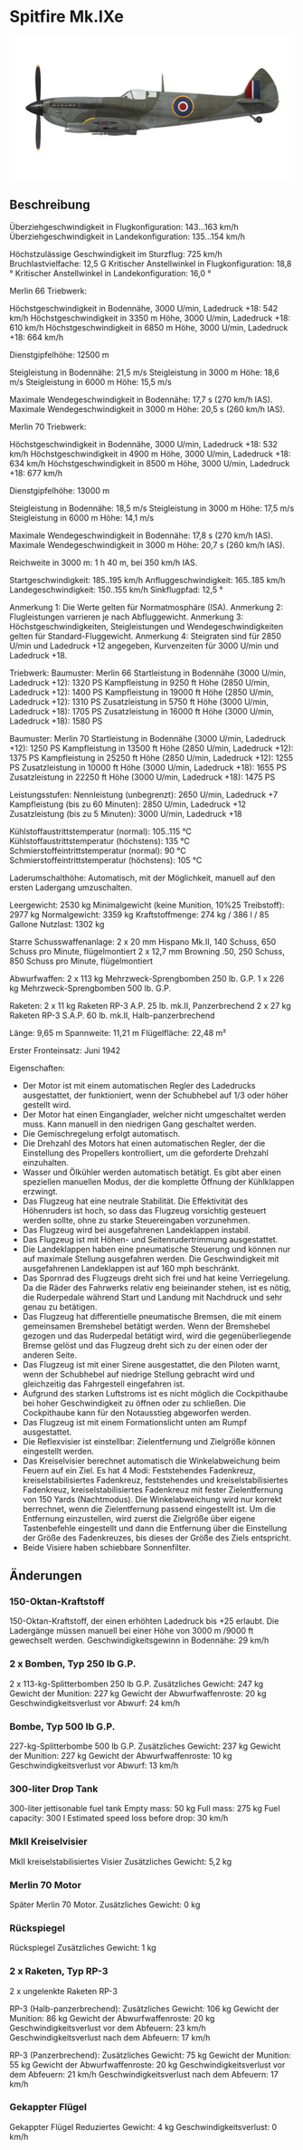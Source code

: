 # Spitfire Mk.IXe

![spitfiremkixe](../images/spitfiremkixe.png)

## Beschreibung

Überziehgeschwindigkeit in Flugkonfiguration: 143...163 km/h
Überziehgeschwindigkeit in Landekonfiguration: 135...154 km/h

Höchstzulässige Geschwindigkeit im Sturzflug: 725 km/h
Bruchlastvielfache: 12,5 G
Kritischer Anstellwinkel in Flugkonfiguration: 18,8 °
Kritischer Anstellwinkel in Landekonfiguration: 16,0 °


Merlin 66 Triebwerk:

Höchstgeschwindigkeit in Bodennähe, 3000 U/min, Ladedruck +18: 542 km/h
Höchstgeschwindigkeit in 3350 m Höhe, 3000 U/min, Ladedruck +18: 610 km/h
Höchstgeschwindigkeit in 6850 m Höhe, 3000 U/min, Ladedruck +18: 664 km/h

Dienstgipfelhöhe: 12500 m

Steigleistung in Bodennähe: 21,5 m/s
Steigleistung in 3000 m Höhe: 18,6 m/s
Steigleistung in 6000 m Höhe: 15,5 m/s

Maximale Wendegeschwindigkeit in Bodennähe: 17,7 s (270 km/h IAS).
Maximale Wendegeschwindigkeit in 3000 m Höhe: 20,5 s (260 km/h IAS).


Merlin 70 Triebwerk:

Höchstgeschwindigkeit in Bodennähe, 3000 U/min, Ladedruck +18: 532 km/h
Höchstgeschwindigkeit in 4900 m Höhe, 3000 U/min, Ladedruck +18: 634 km/h
Höchstgeschwindigkeit in 8500 m Höhe, 3000 U/min, Ladedruck +18: 677 km/h

Dienstgipfelhöhe: 13000 m

Steigleistung in Bodennähe: 18,5 m/s
Steigleistung in 3000 m Höhe: 17,5 m/s
Steigleistung in 6000 m Höhe: 14,1 m/s

Maximale Wendegeschwindigkeit in Bodennähe: 17,8 s (270 km/h IAS).
Maximale Wendegeschwindigkeit in 3000 m Höhe: 20,7 s (260 km/h IAS).

Reichweite in 3000 m: 1 h 40 m, bei 350 km/h IAS.

Startgeschwindigkeit: 185..195 km/h
Anfluggeschwindigkeit: 165..185 km/h
Landegeschwindigkeit: 150..155 km/h
Sinkflugpfad: 12,5 °

Anmerkung 1: Die Werte gelten für Normatmosphäre (ISA).
Anmerkung 2: Flugleistungen varrieren je nach Abfluggewicht.
Anmerkung 3: Höchstgeschwindigkeiten, Steigleistungen und Wendegeschwindigkeiten gelten für Standard-Fluggewicht.
Anmerkung 4: Steigraten sind für 2850 U/min und Ladedruck +12 angegeben, Kurvenzeiten für 3000 U/min und Ladedruck +18.

Triebwerk:
Baumuster: Merlin 66
Startleistung in Bodennähe (3000 U/min, Ladedruck +12): 1320 PS
Kampfleistung in 9250 ft Höhe (2850 U/min, Ladedruck +12): 1400 PS
Kampfleistung in 19000 ft Höhe (2850 U/min, Ladedruck +12): 1310 PS
Zusatzleistung in 5750 ft Höhe (3000 U/min, Ladedruck +18): 1705 PS
Zusatzleistung in 16000 ft Höhe (3000 U/min, Ladedruck +18): 1580 PS

Baumuster: Merlin 70
Startleistung in Bodennähe (3000 U/min, Ladedruck +12): 1250 PS
Kampfleistung in 13500 ft Höhe (2850 U/min, Ladedruck +12): 1375 PS
Kampfleistung in 25250 ft Höhe (2850 U/min, Ladedruck +12): 1255 PS
Zusatzleistung in 10000 ft Höhe (3000 U/min, Ladedruck +18): 1655 PS
Zusatzleistung in 22250 ft Höhe (3000 U/min, Ladedruck +18): 1475 PS

Leistungsstufen:
Nennleistung (unbegrenzt): 2650 U/min, Ladedruck +7
Kampfleistung (bis zu 60 Minuten): 2850 U/min, Ladedruck +12
Zusatzleistung (bis zu 5 Minuten): 3000 U/min, Ladedruck +18

Kühlstoffaustrittstemperatur (normal): 105..115 °C
Kühlstoffaustrittstemperatur (höchstens): 135 °C
Schmierstoffeintrittstemperatur (normal): 90 °C
Schmierstoffeintrittstemperatur (höchstens): 105 °C

Laderumschalthöhe: Automatisch, mit der Möglichkeit, manuell auf den ersten Ladergang umzuschalten.

Leergewicht: 2530 kg
Minimalgewicht (keine Munition, 10%25 Treibstoff): 2977 kg
Normalgewicht: 3359 kg
Kraftstoffmenge: 274 kg / 386 l / 85 Gallone
Nutzlast: 1302 kg

Starre Schusswaffenanlage:
2 x 20 mm Hispano Mk.II, 140 Schuss, 650 Schuss pro Minute, flügelmontiert
2 x 12,7 mm Browning .50, 250 Schuss, 850 Schuss pro Minute, flügelmontiert

Abwurfwaffen:
2 x 113 kg Mehrzweck-Sprengbomben 250 lb. G.P.
1 x 226 kg Mehrzweck-Sprengbomben 500 lb. G.P.

Raketen:
2 x 11 kg Raketen RP-3 A.P. 25 lb. mk.II, Panzerbrechend
2 x 27 kg Raketen RP-3 S.A.P. 60 lb. mk.II, Halb-panzerbrechend

Länge: 9,65 m
Spannweite: 11,21 m
Flügelfläche: 22,48 m²

Erster Fronteinsatz: Juni 1942

Eigenschaften:
- Der Motor ist mit einem automatischen Regler des Ladedrucks ausgestattet, der funktioniert, wenn der Schubhebel auf 1/3 oder höher gestellt wird.
- Der Motor hat einen Einganglader, welcher nicht umgeschaltet werden muss. Kann manuell in den niedrigen Gang geschaltet werden.
- Die Gemischregelung erfolgt automatisch.
- Die Drehzahl des Motors hat einen automatischen Regler, der die Einstellung des Propellers kontrolliert, um die geforderte Drehzahl einzuhalten.
- Wasser und Ölkühler werden automatisch betätigt. Es gibt aber einen speziellen manuellen Modus, der die komplette Öffnung der Kühlklappen erzwingt.
- Das Flugzeug hat eine neutrale Stabilität. Die Effektivität des Höhenruders ist hoch, so dass das Flugzeug vorsichtig gesteuert werden sollte, ohne zu starke Steuereingaben vorzunehmen.
- Das Flugzeug wird bei ausgefahrenen Landeklappen instabil.
- Das Flugzeug ist mit Höhen- und Seitenrudertrimmung ausgestattet.
- Die Landeklappen haben eine pneumatische Steuerung und können nur auf maximale Stellung ausgefahren werden. Die Geschwindigkeit mit ausgefahrenen Landeklappen ist auf 160 mph beschränkt.
- Das Spornrad des Flugzeugs dreht sich frei und hat keine Verriegelung. Da die Räder des Fahrwerks relativ eng beieinander stehen, ist es nötig, die Ruderpedale während Start und Landung mit Nachdruck und sehr genau zu betätigen.
- Das Flugzeug hat differentielle pneumatische Bremsen, die mit einem gemeinsamen Bremshebel betätigt werden. Wenn der Bremshebel gezogen und das Ruderpedal betätigt wird, wird die gegenüberliegende Bremse gelöst und das Flugzeug dreht sich zu der einen oder der anderen Seite.
- Das Flugzeug ist mit einer Sirene ausgestattet, die den Piloten warnt, wenn der Schubhebel auf niedrige Stellung gebracht wird und gleichzeitig das Fahrgestell eingefahren ist.
- Aufgrund des starken Luftstroms ist es nicht möglich die Cockpithaube bei hoher Geschwindigkeit zu öffnen oder zu schließen. Die Cockpithaube kann für den Notausstieg abgeworfen werden.
- Das Flugzeug ist mit einem Formationslicht unten am Rumpf ausgestattet.
- Die Reflexvisier ist einstellbar: Zielentfernung und Zielgröße können eingestellt werden.
- Das Kreiselvisier berechnet automatisch die Winkelabweichung beim Feuern auf ein Ziel. Es hat 4 Modi: Feststehendes Fadenkreuz, kreiselstabilisiertes Fadenkreuz, feststehendes und kreiselstabilisiertes Fadenkreuz, kreiselstabilisiertes Fadenkreuz mit fester Zielentfernung von 150 Yards (Nachtmodus). Die Winkelabweichung wird nur korrekt berrechnet, wenn die Zielentfernung passend eingestellt ist. Um die Entfernung einzustellen, wird zuerst die Zielgröße über eigene Tastenbefehle eingestellt und dann die Entfernung über die Einstellung der Größe des Fadenkreuzes, bis dieses der Größe des Ziels entspricht.
- Beide Visiere haben schiebbare Sonnenfilter.


## Änderungen


### 150-Oktan-Kraftstoff

150-Oktan-Kraftstoff, der einen erhöhten Ladedruck bis +25 erlaubt.
Die Ladergänge müssen manuell bei einer Höhe von 3000 m /9000 ft gewechselt werden.
Geschwindigkeitsgewinn in Bodennähe: 29 km/h﻿


### 2 x Bomben, Typ 250 lb G.P.

2 x 113-kg-Splitterbomben 250 lb G.P.
Zusätzliches Gewicht: 247 kg
Gewicht der Munition: 227 kg
Gewicht der Abwurfwaffenroste: 20 kg
Geschwindigkeitsverlust vor Abwurf: 24 km/h


### Bombe, Typ 500 lb G.P.

227-kg-Splitterbombe 500 lb G.P.
Zusätzliches Gewicht: 237 kg
Gewicht der Munition: 227 kg
Gewicht der Abwurfwaffenroste: 10 kg
Geschwindigkeitsverlust vor Abwurf: 13 km/h


### 300-liter Drop Tank

300-liter jettisonable fuel tank
Empty mass: 50 kg
Full mass: 275 kg
Fuel capacity: 300 l
Estimated speed loss before drop: 30 km/h


### MkII Kreiselvisier

MkII kreiselstabilisiertes Visier
Zusätzliches Gewicht: 5,2 kg


### Merlin 70 Motor

Später Merlin 70 Motor.
Zusätzliches Gewicht: 0 kg


### Rückspiegel

Rückspiegel
Zusätzliches Gewicht: 1 kg


### 2 х Raketen, Typ RP-3

2 х ungelenkte Raketen RP-3

RP-3 (Halb-panzerbrechend):
Zusätzliches Gewicht: 106 kg
Gewicht der Munition: 86 kg
Gewicht der Abwurfwaffenroste: 20 kg
Geschwindigkeitsverlust vor dem Abfeuern: 23 km/h
Geschwindigkeitsverlust nach dem Abfeuern: 17 km/h

RP-3 (Panzerbrechend):
Zusätzliches Gewicht: 75 kg
Gewicht der Munition: 55 kg
Gewicht der Abwurfwaffenroste: 20 kg
Geschwindigkeitsverlust vor dem Abfeuern: 21 km/h
Geschwindigkeitsverlust nach dem Abfeuern: 17 km/h


### Gekappter Flügel

Gekappter Flügel
Reduziertes Gewicht: 4 kg
Geschwindigkeitsverlust: 0 km/h